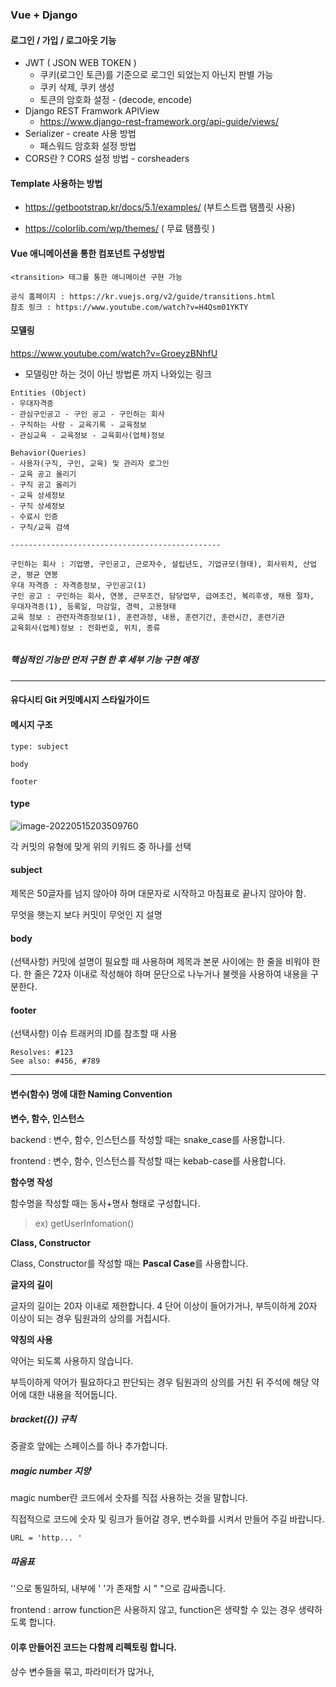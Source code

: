 ### Vue + Django



#### 로그인 / 가입 / 로그아웃 기능

- JWT ( JSON WEB TOKEN ) 
  - 쿠키(로그인 토큰)를 기준으로 로그인 되었는지 아닌지 판별 가능
  - 쿠키 삭제, 쿠키 생성
  - 토큰의 암호화 설정 - (decode, encode)
- Django REST Framwork APIView 
  - https://www.django-rest-framework.org/api-guide/views/
- Serializer - create 사용 방법
  - 패스워드 암호화 설정 방법
- CORS란 ? CORS 설정 방법 - corsheaders





#### Template 사용하는 방법

- https://getbootstrap.kr/docs/5.1/examples/ (부트스트랩 탬플릿 사용)

- https://colorlib.com/wp/themes/ ( 무료 탬플릿 )





#### Vue 애니메이션을 통한 컴포넌트 구성방법

```
<transition> 태그를 통한 애니메이션 구현 가능

공식 홈페이지 : https://kr.vuejs.org/v2/guide/transitions.html
참조 링크 : https://www.youtube.com/watch?v=H4Qsm01YKTY 
```



#### 모델링

https://www.youtube.com/watch?v=GroeyzBNhfU 

- 모델링만 하는 것이 아닌 방법론 까지 나와있는 링크

```
Entities (Object)
- 우대자격증
- 관심구인공고 - 구인 공고 - 구인하는 회사
- 구직하는 사람 - 교육기록 - 교육정보
- 관심교육 - 교육정보 - 교육회사(업체)정보

Behavior(Queries)
- 사용자(구직, 구인, 교육) 및 관리자 로그인
- 교육 공고 올리기
- 구직 공고 올리기
- 교육 상세정보
- 구직 상세정보
- 수료시 인증
- 구직/교육 검색

-----------------------------------------------

구인하는 회사 : 기업명, 구인공고, 근로자수, 설립년도, 기업규모(형태), 회사위치, 산업군, 평균 연봉
우대 자격증 : 자격증정보, 구인공고(1)
구인 공고 : 구인하는 회사, 연봉, 근무조건, 담당업무, 급여조건, 복리후생, 채용 절차, 우대자격증(1), 등록일, 마감일, 경력, 고용형태
교육 정보 : 관련자격증정보(1), 훈련과정, 내용, 훈련기간, 훈련시간, 훈련기관 
교육회사(업체)정보 : 전화번호, 위치, 종류


```

##### 핵심적인 기능만 먼저 구현 한 후 세부 기능 구현 예정





---

#### 유다시티 Git 커밋메시지 스타일가이드

#### 메시지 구조

```
type: subject

body

footer
```

#### type

![image-20220515203509760](5-15정리.assets/image-20220515203509760.png)

각 커밋의 유형에 맞게 위의 키워드 중 하나를 선택

#### subject

제목은 50글자를 넘지 않아야 하며 대문자로 시작하고 마침표로 끝나지 않아야 함. 

무엇을 햇는지 보다 커밋이 무엇인 지 설명

#### body

(선택사항) 커밋에 설명이 필요할 때 사용하며 제목과 본문 사이에는 한 줄을 비워야 한다. 한 줄은 72자 이내로 작성해야 하며 문단으로 나누거나 불렛을 사용하여 내용을 구분한다.

#### footer

(선택사항) 이슈 트래커의 ID를 참조할 때 사용

```
Resolves: #123
See also: #456, #789
```



---





#### 변수(함수) 명에 대한 Naming Convention

**변수, 함수, 인스턴스**

backend : 변수, 함수, 인스턴스를 작성할 때는 snake_case를 사용합니다.

frontend : 변수, 함수, 인스턴스를 작성할 때는 kebab-case를 사용합니다.

 

**함수명 작성**

함수명을 작성할 때는 동사+명사 형태로 구성합니다.

> ex) getUserInfomation()

 

**Class, Constructor**

Class, Constructor를 작성할 때는 **Pascal Case**를 사용합니다.

 

**글자의 길이**

글자의 길이는 20자 이내로 제한합니다. 4 단어 이상이 들어가거나, 부득이하게 20자 이상이 되는 경우 팀원과의 상의를 거칩시다.

 

**약칭의 사용**

약어는 되도록 사용하지 않습니다.

부득이하게 약어가 필요하다고 판단되는 경우 팀원과의 상의를 거친 뒤 주석에 해당 약어에 대한 내용을 적어둡니다.



##### bracket({}) 규칙

중괄호 앞에는 스페이스를 하나 추가합니다.



##### magic number 지양

magic number란 코드에서 숫자를 직접 사용하는 것을 말합니다. 

직접적으로 코드에 숫자 및 링크가 들어갈 경우, 변수화를 시켜서 만들어 주길 바랍니다.

```
URL = 'http... ' 
```



##### 따옴표

''으로 통일하되, 내부에 ' '가 존재할 시 " "으로 감싸줍니다.

frontend : arrow function은 사용하지 않고, function은 생략할 수 있는 경우 생략하도록 합니다.



#### 이후 만들어진 코드는 다함께 리펙토링 합니다.

상수 변수들을 묶고, 파라미터가 많거나, 
